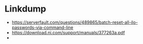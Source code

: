 
# Linkdump
- https://serverfault.com/questions/489865/batch-reset-all-ilo-passwords-via-command-line
- https://download.ni.com/support/manuals/377263a.pdf
- 
